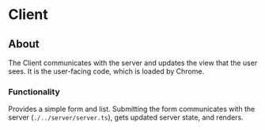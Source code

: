 # Client

## About
The Client communicates with the server and updates the view that the user sees. It is the user-facing code, which is loaded by Chrome.

### Functionality
Provides a simple form and list. Submitting the form communicates with the server (`./../server/server.ts`), gets updated server state, and renders.